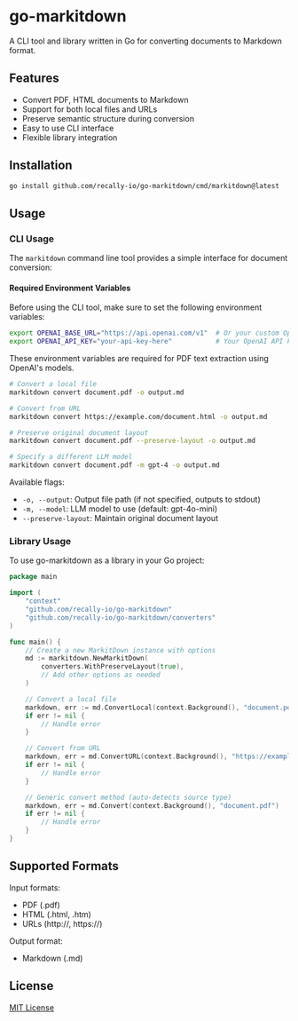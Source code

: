 # go-markitdown
A CLI tool and library written in Go for converting documents to Markdown format.

## Features
- Convert PDF, HTML documents to Markdown
- Support for both local files and URLs
- Preserve semantic structure during conversion
- Easy to use CLI interface
- Flexible library integration

## Installation

```bash
go install github.com/recally-io/go-markitdown/cmd/markitdown@latest
```

## Usage

### CLI Usage

The `markitdown` command line tool provides a simple interface for document conversion:

#### Required Environment Variables

Before using the CLI tool, make sure to set the following environment variables:

```bash
export OPENAI_BASE_URL="https://api.openai.com/v1"  # Or your custom OpenAI API endpoint
export OPENAI_API_KEY="your-api-key-here"           # Your OpenAI API key
```

These environment variables are required for PDF text extraction using OpenAI's models.

```bash
# Convert a local file
markitdown convert document.pdf -o output.md

# Convert from URL
markitdown convert https://example.com/document.html -o output.md

# Preserve original document layout
markitdown convert document.pdf --preserve-layout -o output.md

# Specify a different LLM model
markitdown convert document.pdf -m gpt-4 -o output.md
```

Available flags:
- `-o, --output`: Output file path (if not specified, outputs to stdout)
- `-m, --model`: LLM model to use (default: gpt-4o-mini)
- `--preserve-layout`: Maintain original document layout

### Library Usage

To use go-markitdown as a library in your Go project:

```go
package main

import (
    "context"
    "github.com/recally-io/go-markitdown"
    "github.com/recally-io/go-markitdown/converters"
)

func main() {
    // Create a new MarkitDown instance with options
    md := markitdown.NewMarkitDown(
        converters.WithPreserveLayout(true),
        // Add other options as needed
    )

    // Convert a local file
    markdown, err := md.ConvertLocal(context.Background(), "document.pdf")
    if err != nil {
        // Handle error
    }

    // Convert from URL
    markdown, err = md.ConvertURL(context.Background(), "https://example.com/document.html")
    if err != nil {
        // Handle error
    }

    // Generic convert method (auto-detects source type)
    markdown, err = md.Convert(context.Background(), "document.pdf")
    if err != nil {
        // Handle error
    }
}
```

## Supported Formats

Input formats:
- PDF (.pdf)
- HTML (.html, .htm)
- URLs (http://, https://)

Output format:
- Markdown (.md)

## License

[MIT License](./LICENSE)
